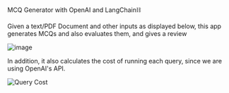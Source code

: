 MCQ Generator with OpenAI and LangChain⛓️

Given a text/PDF Document and other inputs as displayed below, this app generates MCQs and also evaluates them, and gives a review

![image](https://github.com/Prashanth1998-18/mcqgen/assets/78252817/77823f74-054a-49b8-9378-d5a9f1fdae13)

In addition, it also calculates the cost of running each query, since we are using OpenAI's API.

![Query Cost](https://github.com/Prashanth1998-18/mcqgen/assets/78252817/1f9192b9-3d42-42c0-98d5-7c40bf6343af)


